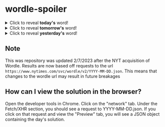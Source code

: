 # wordle-spoiler

<details>
  <summary>Click to reveal <b>today's</b> word!</summary>
  <br>
  <b> jazzy </b>
</details>

<details>
  <summary>Click to reveal <b>tomorrow's</b> word!</summary>
  <br>
  <b> humid </b>
</details>

<details>
  <summary>Click to reveal <b>yesterday's</b> word!</summary>
  <br>
  <b> agile </b>
</details>

## Note
This was repository was updated 2/7/2023 after the NYT acquisition of Wordle. Results are now based off requests to the url `https://www.nytimes.com/svc/wordle/v2/YYYY-MM-DD.json`. This means that changes to the wordle url may result in future breakages

## How can I view the solution in the browser?
Open the developer tools in Chrome. Click on the "network" tab. Under the Fetch/XHR section, you should see a request to YYYY-MM-DD.json. If you click on that request and view the "Preview" tab, you will see a JSON object containing the day's solution.